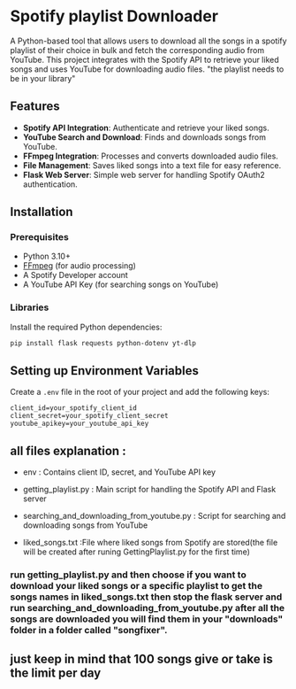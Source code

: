 # Spotify playlist Downloader

A Python-based tool that allows users to download all the songs in a spotify playlist of their choice in bulk and fetch the corresponding audio from YouTube. This project integrates with the Spotify API to retrieve your liked songs and uses YouTube for downloading audio files.
"the playlist needs to be in your library"

## Features

- **Spotify API Integration**: Authenticate and retrieve your liked songs.
- **YouTube Search and Download**: Finds and downloads songs from YouTube.
- **FFmpeg Integration**: Processes and converts downloaded audio files.
- **File Management**: Saves liked songs into a text file for easy reference.
- **Flask Web Server**: Simple web server for handling Spotify OAuth2 authentication.

## Installation

### Prerequisites

- Python 3.10+
- [FFmpeg](https://ffmpeg.org/download.html) (for audio processing)
- A Spotify Developer account
- A YouTube API Key (for searching songs on YouTube)

### Libraries

Install the required Python dependencies:

```bash
pip install flask requests python-dotenv yt-dlp
```
## Setting up Environment Variables

Create a `.env` file in the root of your project and add the following keys:

```env
client_id=your_spotify_client_id
client_secret=your_spotify_client_secret
youtube_apikey=your_youtube_api_key
```
## all files explanation :

- env :
 Contains client ID, secret, and YouTube API key

 - getting_playlist.py :
 Main script for handling the Spotify API and Flask server

- searching_and_downloading_from_youtube.py :
Script for searching and downloading songs from YouTube

- liked_songs.txt
:File where liked songs from Spotify are stored(the file will be created after runing GettingPlaylist.py for the first time)

### run getting_playlist.py and then choose if you want to download your liked songs or a specific playlist to get the songs names in liked_songs.txt then stop the flask server and run searching_and_downloading_from_youtube.py after all the songs are downloaded you will find them in your "downloads" folder in a folder called "songfixer".
## just keep in mind that 100 songs give or take is the limit per day



 
